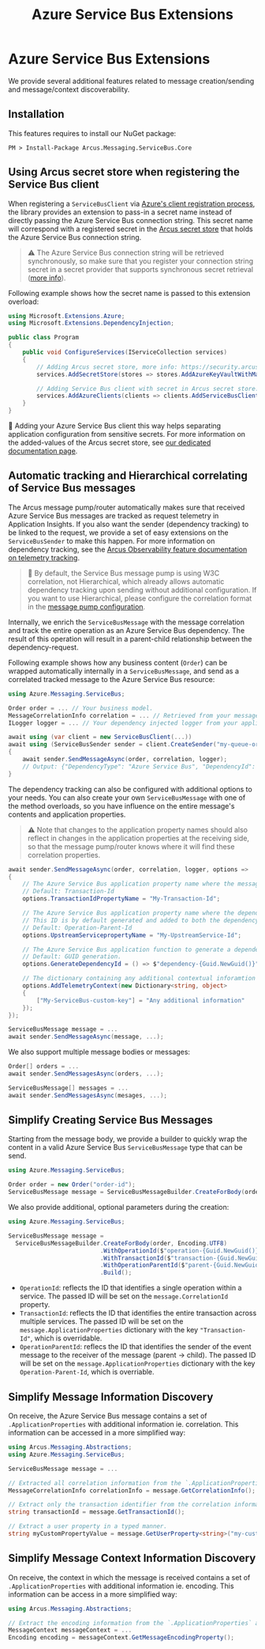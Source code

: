 ﻿---
title: "Azure Service Bus Extensions"
layout: default
---

# Azure Service Bus Extensions

We provide several additional features related to message creation/sending and message/context discoverability.

## Installation

This features requires to install our NuGet package:

```shell
PM > Install-Package Arcus.Messaging.ServiceBus.Core
```

## Using Arcus secret store when registering the Service Bus client

When registering a `ServiceBusClient` via [Azure's client registration process](https://learn.microsoft.com/en-us/dotnet/api/overview/azure/messaging.servicebus-readme), the library provides an extension to pass-in a secret name instead of directly passing the Azure Service Bus connection string.
This secret name will correspond with a registered secret in the [Arcus secret store](https://security.arcus-azure.net/features/secret-store) that holds the Azure Service Bus connection string.

> ⚠ The Azure Service Bus connection string will be retrieved synchronously, so make sure that you register your connection string secret in a secret provider that supports synchronous secret retrieval ([more info](https://security.arcus-azure.net/Features/secrets/general)).

Following example shows how the secret name is passed to this extension overload:

```csharp
using Microsoft.Extensions.Azure;
using Microsoft.Extensions.DependencyInjection;

public class Program
{
    public void ConfigureServices(IServiceCollection services)
    {
        // Adding Arcus secret store, more info: https://security.arcus-azure.net/features/secret-store
        services.AddSecretStore(stores => stores.AddAzureKeyVaultWithManagedIdentity("https://my.vault.azure.net");

        // Adding Service Bus client with secret in Arcus secret store.
        services.AddAzureClients(clients => clients.AddServiceBusClient(connectionStringSecretName: "<your-secret-name>"));
    }
}
```

🥇 Adding your Azure Service Bus client this way helps separating application configuration from sensitive secrets. For more information on the added-values of the Arcus secret store, see [our dedicated documentation page](https://security.arcus-azure.net/features/secret-store).

## Automatic tracking and Hierarchical correlating of Service Bus messages

The Arcus message pump/router automatically makes sure that received Azure Service Bus messages are tracked as request telemetry in Application Insights. 
If you also want the sender (dependency tracking) to be linked to the request, we provide a set of easy extensions on the `ServiceBusSender` to make this happen.
For more information on dependency tracking, see the [Arcus Observability feature documentation on telemetry tracking](https://observability.arcus-azure.net/features/writing-different-telemetry-types/).

> 🚩 By default, the Service Bus message pump is using W3C correlation, not Hierarchical, which already allows automatic dependency tracking upon sending without additional configuration. If you want to use Hierarchical, please configure the correlation format in the [message pump configuration](./02-message-handling/01-service-bus.md).

Internally, we enrich the `ServiceBusMessage` with the message correlation and track the entire operation as an Azure Service Bus dependency.
The result of this operation will result in a parent-child relationship between the dependency-request.

Following example shows how any business content (`Order`) can be wrapped automatically internally in a `ServiceBusMessage`, and send as a correlated tracked message to the Azure Service Bus resource:

```csharp
using Azure.Messaging.ServiceBus;

Order order = ... // Your business model.
MessageCorrelationInfo correlation = ... // Retrieved from your message handler implementation.
ILogger logger = ... // Your dependency injected logger from your application.

await using (var client = new ServiceBusClient(...))
await using (ServiceBusSender sender = client.CreateSender("my-queue-or-topic"))
{
    await sender.SendMessageAsync(order, correlation, logger);
    // Output: {"DependencyType": "Azure Service Bus", "DependencyId": "c55c7885-30c5-4785-ad15-a96e03903bfa", "TargetName": "ordersqueue", "Duration": "00:00:00.2521801", "StartTime": "03/23/2020 09:56:31 +00:00", "IsSuccessful": true, "Context": {"EntityType": "Queue"}}
}
```

The dependency tracking can also be configured with additional options to your needs. 
You can also create your own `ServiceBusMessage` with one of the method overloads, so you have influence on the entire message's contents and application properties.

> ⚠ Note that changes to the application property names should also reflect in changes in the application properties at the receiving side, so that the message pump/router knows where it will find these correlation properties.

```csharp
await sender.SendMessageAsync(order, correlation, logger, options =>
{
    // The Azure Service Bus application property name where the message correlation transaction ID will be set.
    // Default: Transaction-Id
    options.TransactionIdPropertyName = "My-Transaction-Id";

    // The Azure Service Bus application property name where the dependency ID property will be set.
    // This ID is by default generated and added to both the dependency tracking as the message.
    // Default: Operation-Parent-Id
    options.UpstreamServicepropertyName = "My-UpstreamService-Id";

    // The Azure Service Bus application function to generate a dependency ID which will be added to both the message as the dependency tracking.
    // Default: GUID generation.
    options.GenerateDependencyId = () => $"dependency-{Guid.NewGuid()}";

    // The dictionary containing any additional contextual inforamtion that will be used when tracking the Azure Service Bus dependency (Default: empty dictionary).
    options.AddTelemetryContext(new Dictionary<string, object>
    {
        ["My-ServiceBus-custom-key"] = "Any additional information"
    });
});

ServiceBusMessage message = ...
await sender.SendMessageAsync(message, ...);
```

We also support multiple message bodies or messages:

```csharp
Order[] orders = ...
await sender.SendMessagesAsync(orders, ...);

ServiceBusMessage[] messages = ...
await sender.SendMessagesAsync(mesages, ...);
```

## Simplify Creating Service Bus Messages

Starting from the message body, we provide a builder to quickly wrap the content in a valid Azure Service Bus `ServiceBusMessage` type that can be send.

```csharp
using Azure.Messaging.ServiceBus;

Order order = new Order("order-id");
ServiceBusMessage message = ServiceBusMessageBuilder.CreateForBody(order).Build(); 
```

We also provide additional, optional parameters during the creation:

```csharp
using Azure.Messaging.ServiceBus;

ServiceBusMessage message =
  ServiceBusMessageBuilder.CreateForBody(order, Encoding.UTF8)
                          .WithOperationId($"operation-{Guid.NewGuid()}")
                          .WithTransactionId($"transaction-{Guid.NewGuid()}")
                          .WithOperationParentId($"parent-{Guid.NewGuid()}")
                          .Build();
```


* `OperationId`: reflects the ID that identifies a single operation within a service. The passed ID will be set on the `message.CorrelationId` property.
* `TransactionId`: reflects the ID that identifies the entire transaction across multiple services. The passed ID will be set on the `message.ApplicationProperties` dictionary with the key `"Transaction-Id"`, which is overridable.
* `OperationParentId`: reflecs the ID that identifies the sender of the event message to the receiver of the message (parent -> child). The passed ID will be set on the `message.ApplicationProperties` dictionary with the key `Operation-Parent-Id`, which is overriable.

## Simplify Message Information Discovery

On receive, the Azure Service Bus message contains a set of `.ApplicationProperties` with additional information ie. correlation.
This information can be accessed in a more simplified way:

```csharp
using Arcus.Messaging.Abstractions;
using Azure.Messaging.ServiceBus;

ServiceBusMessage message = ...

// Extracted all correlation information from the `.ApplicationProperties` and wrapped inside a valid correlation type.
MessageCorrelationInfo correlationInfo = message.GetCorrelationInfo();

// Extract only the transaction identifier from the correlation information.
string transactionId = message.GetTransactionId();

// Extract a user property in a typed manner.
string myCustomPropertyValue = message.GetUserProperty<string>("my-custom-property-key");
```

## Simplify Message Context Information Discovery

On receive, the context in which the message is received contains a set of `.ApplicationProperties` with additional information ie. encoding.
This information can be access in a more simplified way:

```csharp
using Arcus.Messaging.Abstractions;

// Extract the encoding information from the `.ApplicationProperties` and wrapped inside a valid `Encoding` type.
MessageContext messageContext = ...
Encoding encoding = messageContext.GetMessageEncodingProperty();
```
